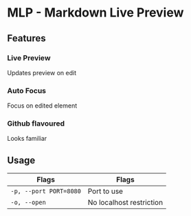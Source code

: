 # MLP - Markdown Live Preview

## Features

### Live Preview

Updates preview on edit

### Auto Focus

Focus on edited element

### Github flavoured

Looks familiar

## Usage

| Flags                  | Flags                    |
| ---------------------- | ------------------------ |
| `-p, --port PORT=8080` | Port to use              |
| `-o, --open`           | No localhost restriction |
